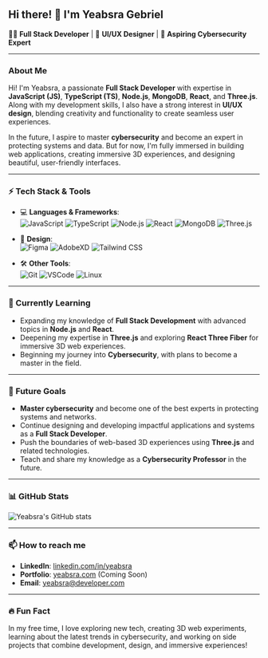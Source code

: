 ## Hi there! 👋 I'm Yeabsra Gebriel

👨‍💻 **Full Stack Developer** | 🎨 **UI/UX Designer** | 🚀 **Aspiring Cybersecurity Expert**

---

### About Me

Hi! I'm Yeabsra, a passionate **Full Stack Developer** with expertise in **JavaScript (JS)**, **TypeScript (TS)**, **Node.js**, **MongoDB**, **React**, and **Three.js**. Along with my development skills, I also have a strong interest in **UI/UX design**, blending creativity and functionality to create seamless user experiences.

In the future, I aspire to master **cybersecurity** and become an expert in protecting systems and data. But for now, I'm fully immersed in building web applications, creating immersive 3D experiences, and designing beautiful, user-friendly interfaces.

---

### ⚡ Tech Stack & Tools

- 💻 **Languages & Frameworks**:  
  ![JavaScript](https://img.shields.io/badge/-JavaScript-333333?style=flat&logo=javascript) 
  ![TypeScript](https://img.shields.io/badge/-TypeScript-333333?style=flat&logo=typescript) 
  ![Node.js](https://img.shields.io/badge/-Node.js-333333?style=flat&logo=node.js) 
  ![React](https://img.shields.io/badge/-React-333333?style=flat&logo=react) 
  ![MongoDB](https://img.shields.io/badge/-MongoDB-333333?style=flat&logo=mongodb)
  ![Three.js](https://img.shields.io/badge/-Three.js-333333?style=flat&logo=three.js)

- 🎨 **Design**:  
  ![Figma](https://img.shields.io/badge/-Figma-333333?style=flat&logo=figma) 
  ![AdobeXD](https://img.shields.io/badge/-AdobeXD-333333?style=flat&logo=adobexd) 
  ![Tailwind CSS](https://img.shields.io/badge/-TailwindCSS-333333?style=flat&logo=tailwindcss)

- 🛠️ **Other Tools**:  
  ![Git](https://img.shields.io/badge/-Git-333333?style=flat&logo=git) 
  ![VSCode](https://img.shields.io/badge/-VSCode-333333?style=flat&logo=visual-studio-code) 
  ![Linux](https://img.shields.io/badge/-Linux-333333?style=flat&logo=linux)

---

### 🌱 Currently Learning

- Expanding my knowledge of **Full Stack Development** with advanced topics in **Node.js** and **React**.
- Deepening my expertise in **Three.js** and exploring **React Three Fiber** for immersive 3D web experiences.
- Beginning my journey into **Cybersecurity**, with plans to become a master in the field.

---

### 🚀 Future Goals

- **Master cybersecurity** and become one of the best experts in protecting systems and networks.
- Continue designing and developing impactful applications and systems as a **Full Stack Developer**.
- Push the boundaries of web-based 3D experiences using **Three.js** and related technologies.
- Teach and share my knowledge as a **Cybersecurity Professor** in the future.

---

### 📊 GitHub Stats

![Yeabsra's GitHub stats](https://github-readme-stats.vercel.app/api?username=Yeabsr&show_icons=true&theme=radical)

---

### 📫 How to reach me

- **LinkedIn**: [linkedin.com/in/yeabsra](https://www.linkedin.com/in/yeabsra)
- **Portfolio**: [yeabsra.com](https://www.yeabsra.com) (Coming Soon)
- **Email**: [yeabsra@developer.com](mailto:yeabsra@developer.com)

---

### 🔥 Fun Fact

In my free time, I love exploring new tech, creating 3D web experiments, learning about the latest trends in cybersecurity, and working on side projects that combine development, design, and immersive experiences!
